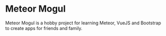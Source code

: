 # Meteor Mogul
Meteor Mogul is a hobby project for learning Meteor, VueJS and Bootstrap to create apps for friends and family.
